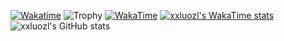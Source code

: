[![Wakatime](https://wakatime.com/badge/user/018c66eb-d0ee-426e-b5b8-0126a78aae29.svg)](https://wakatime.com/@018c66eb-d0ee-426e-b5b8-0126a78aae29)
![Trophy](https://github-profile-trophy.vercel.app/?username=xxluozl&theme=juicyfresh&no-frame=true&column=-1)
[![WakaTime](https://wakatime.com/share/@xxluozl/619d7bf2-1fca-4c9c-a841-a71263a7f7f4.svg)](https://wakatime.com/@018c66eb-d0ee-426e-b5b8-0126a78aae29)
[![xxluozl's WakaTime stats](https://github-readme-stats.vercel.app/api/wakatime?username=xxluozl&layout=compact&theme=transparent)](https://wakatime.com/@018c66eb-d0ee-426e-b5b8-0126a78aae29)
![xxluozl's GitHub stats](https://github-readme-stats.vercel.app/api?username=xxluozl&count_private=true&show_icons=true&theme=transparent&show=reviews,discussions_started,discussions_answered,prs_merged)
